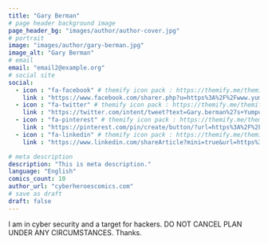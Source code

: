 ```yaml
---
title: "Gary Berman"
# page header background image
page_header_bg: "images/author/author-cover.jpg"
# portrait
image: "images/author/gary-berman.jpg"
image_alt: "Gary Berman"
# email
email: "email2@example.org"
# social site
social:
  - icon : "fa-facebook" # themify icon pack : https://themify.me/themify-icons
    link : "https://www.facebook.com/sharer.php?u=https%3A%2F%2Fwww.yumpu.com%2Fuser%2Fgary.berman&t=Gary.berman%27s+Yumpu+Channel"
  - icon : "fa-twitter" # themify icon pack : https://themify.me/themify-icons
    link : "https://twitter.com/intent/tweet?text=Gary.berman%27s+Yumpu+Channel%3A+https%3A%2F%2Fwww.yumpu.com%2Fuser%2Fgary.berman&via=yumpu_com"
  - icon : "fa-pinterest" # themify icon pack : https://themify.me/themify-icons
    link : "https://pinterest.com/pin/create/button/?url=https%3A%2F%2Fwww.yumpu.com%2Fuser%2Fgary.berman&media=https%3A%2F%2Fimg.yumpu.com%2F63162760%2F1%2F1140x1770%2Fthe-cyberhero-adventures-defending-your-health-view-in-full-screen-thanks-to-our-healthcare-workers-and-first-responders.jpg%3Fquality%3D85&description=Gary.berman%27s+Yumpu+Channel"
  - icon : "fa-linkedin" # themify icon pack : https://themify.me/themify-icons
    link : "https://www.linkedin.com/shareArticle?mini=true&url=https%3A%2F%2Fwww.yumpu.com%2Fuser%2Fgary.berman&title=Gary.berman%27s+Yumpu+Channel&source=https://www.yumpu.com/user/gary.berman"

# meta description
description: "This is meta description."
language: "English"
comics_count: 10
author_url: "cyberheroescomics.com"
# save as draft
draft: false
---
```


I am in cyber security and a target for hackers. DO NOT CANCEL PLAN UNDER ANY CIRCUMSTANCES. Thanks.
